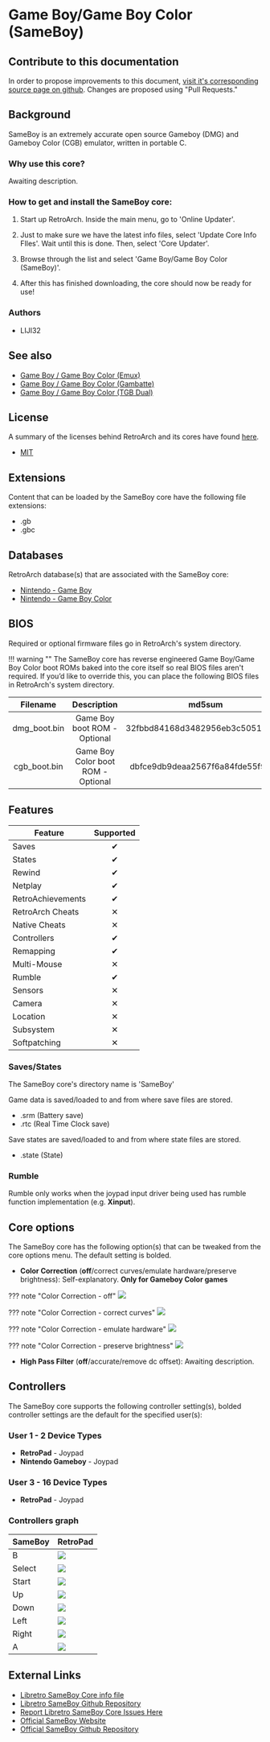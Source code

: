 # Game Boy/Game Boy Color (SameBoy)

## Contribute to this documentation

In order to propose improvements to this document, [visit it's corresponding source page on github](https://github.com/libretro/docs/tree/master/docs/library/sameboy.md). Changes are proposed using "Pull Requests."

## Background

SameBoy is an extremely accurate open source Gameboy (DMG) and Gameboy Color (CGB) emulator, written in portable C.

### Why use this core?

Awaiting description.

### How to get and install the SameBoy core:

1. Start up RetroArch. Inside the main menu, go to 'Online Updater'.

2. Just to make sure we have the latest info files, select 'Update Core Info FIles'. Wait until this is done. Then, select 'Core Updater'.

3. Browse through the list and select 'Game Boy/Game Boy Color (SameBoy)'.

4. After this has finished downloading, the core should now be ready for use!

### Authors

- LIJI32

## See also

- [Game Boy / Game Boy Color (Emux)](https://doc.libretro.com/library/emux_gb/)
- [Game Boy / Game Boy Color (Gambatte)](https://doc.libretro.com/library/gambatte/)
- [Game Boy / Game Boy Color (TGB Dual)](https://doc.libretro.com/library/tgbdual/)

## License

A summary of the licenses behind RetroArch and its cores have found [here](https://buildbot.libretro.com/docs/tech/licenses/).

- [MIT](https://github.com/libretro/SameBoy/blob/master/LICENSE)

## Extensions

Content that can be loaded by the SameBoy core have the following file extensions:

- .gb
- .gbc

## Databases

RetroArch database(s) that are associated with the SameBoy core:

- [Nintendo - Game Boy](https://github.com/libretro/libretro-database/blob/master/rdb/Nintendo%20-%20Game%20Boy.rdb)
- [Nintendo - Game Boy Color](https://github.com/libretro/libretro-database/blob/master/rdb/Nintendo%20-%20Game%20Boy%20Color.rdb)

## BIOS

Required or optional firmware files go in RetroArch's system directory.

!!! warning ""
	The SameBoy core has reverse engineered Game Boy/Game Boy Color boot ROMs baked into the core itself so real BIOS files aren't required. If you’d like to override this, you can place the following BIOS files in RetroArch's system directory.

|   Filename   |      Description                   |              md5sum              |
|:------------:|:----------------------------------:|:--------------------------------:|
| dmg_boot.bin | Game Boy boot ROM - Optional       | 32fbbd84168d3482956eb3c5051637f5 |
| cgb_boot.bin | Game Boy Color boot ROM - Optional | dbfce9db9deaa2567f6a84fde55f9680 |

## Features

| Feature           | Supported |
|-------------------|:---------:|
| Saves             | ✔         |
| States            | ✔         |
| Rewind            | ✔         |
| Netplay           | ✔         |
| RetroAchievements | ✔         |
| RetroArch Cheats  | ✕         |
| Native Cheats     | ✕         |
| Controllers       | ✔         |
| Remapping         | ✔         |
| Multi-Mouse       | ✕         |
| Rumble            | ✔         |
| Sensors           | ✕         |
| Camera            | ✕         |
| Location          | ✕         |
| Subsystem         | ✕         |
| Softpatching      | ✕         |

### Saves/States

The SameBoy core's directory name is 'SameBoy'

Game data is saved/loaded to and from where save files are stored.

- .srm (Battery save)
- .rtc (Real Time Clock save)

Save states are saved/loaded to and from where state files are stored.

- .state (State)

### Rumble

Rumble only works when the joypad input driver being used has rumble function implementation (e.g. **Xinput**).

## Core options

The SameBoy core has the following option(s) that can be tweaked from the core options menu. The default setting is bolded.

- **Color Correction** (**off**/correct curves/emulate hardware/preserve brightness): Self-explanatory. **Only for Gameboy Color games**

??? note "Color Correction - off"
	![](images\Cores\sameboy\color_off.png)
	
??? note "Color Correction - correct curves"
	![](images\Cores\sameboy\color_curves.png)

??? note "Color Correction - emulate hardware"
	![](images\Cores\sameboy\color_hardware.png)

??? note "Color Correction - preserve brightness"
	![](images\Cores\sameboy\color_brightness.png)

- **High Pass Filter** (**off**/accurate/remove dc offset): Awaiting description.

## Controllers

The SameBoy core supports the following controller setting(s), bolded controller settings are the default for the specified user(s):

### User 1 - 2 Device Types

- **RetroPad** - Joypad
- **Nintendo Gameboy** - Joypad

### User 3 - 16 Device Types

- **RetroPad** - Joypad

### Controllers graph

| SameBoy     | RetroPad                                  |
|-------------|-------------------------------------------|
| B           | ![](images/RetroPad/Retro_B_Round.png)    |
| Select      | ![](images/RetroPad/Retro_Select.png)     |
| Start       | ![](images/RetroPad/Retro_Start.png)      |
| Up          | ![](images/RetroPad/Retro_Dpad_Up.png)    |
| Down        | ![](images/RetroPad/Retro_Dpad_Down.png)  |
| Left        | ![](images/RetroPad/Retro_Dpad_Left.png)  |
| Right       | ![](images/RetroPad/Retro_Dpad_Right.png) |
| A           | ![](images/RetroPad/Retro_A_Round.png)    |

## External Links

- [Libretro SameBoy Core info file](https://github.com/libretro/libretro-super/blob/master/dist/info/sameboy_libretro.info)
- [Libretro SameBoy Github Repository](https://github.com/libretro/SameBoy)
- [Report Libretro SameBoy Core Issues Here](https://github.com/libretro/libretro-meta/issues)
- [Official SameBoy Website](https://sameboy.github.io/)
- [Official SameBoy Github Repository](https://github.com/LIJI32/SameBoy)